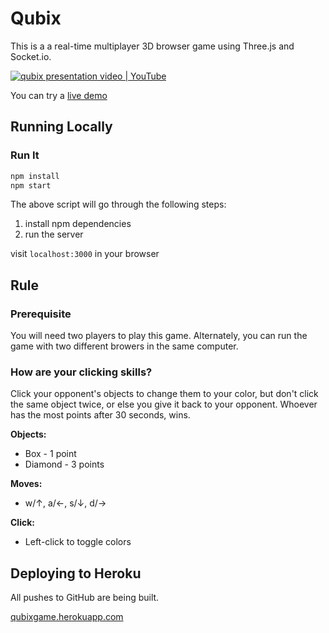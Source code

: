 # Qubix

This is a a real-time multiplayer 3D browser game using Three.js and Socket.io.

[![qubix presentation video | YouTube](https://img.youtube.com/vi/Ow2GMddW66Y/0.jpg)](http://youtu.be/Ow2GMddW66Y)

You can try a [live demo](https://qubixgame.herokuapp.com/)

## Running Locally

### Run It

```sh
npm install
npm start
```

The above script will go through the following steps:
1. install npm dependencies
1. run the server

visit `localhost:3000` in your browser

## Rule

### Prerequisite
You will need two players to play this game. Alternately, you can run the game with two different browers in the same computer.

### How are your clicking skills? 
Click your opponent's objects to change them to your color, but don't click the same object twice, or else you give it back to your opponent. Whoever has the most points after 30 seconds, wins.

**Objects:** 
- Box - 1 point 
- Diamond - 3 points

**Moves:**
- w/↑, a/←, s/↓, d/→

**Click:**
- Left-click to toggle colors



## Deploying to Heroku

All pushes to GitHub are being built.

[qubixgame.herokuapp.com](http://qubixgame.herokuapp.com)


